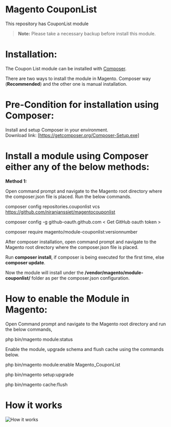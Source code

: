 # Magento CouponList

This repository has CouponList module


> **Note:** Please take a necessary backup before install this module.


# Installation:

The Coupon List module can be installed with [Composer](https://getcomposer.org/). 

There are two ways to install the module in  Magento. Composer way (**Recommended**) and the other one is manual installation.

# Pre-Condition for installation using Composer:

   Install and setup Composer in your environment.                                                  
   Download link: [https://getcomposer.org/Composer-Setup.exe]


# Install a module using Composer either any of the below methods:

**Method 1:**


Open command prompt and navigate to the Magento root directory where the composer.json file is placed. Run the below commands.
  
composer config repositories.couponlist vcs https://github.com/niranjanssiet/magentocouponlist
  
composer config -g github-oauth.github.com < Get GitHub oauth token >
  
composer require magento/module-couponlist:versionnumber


After composer installation, open command prompt and navigate to the Magento root  directory where the composer.json file is placed.
         
Run **composer install**, if composer is being executed for the first time, else **composer update**.

Now the module will install under the **/vendor/magento/module-couponlist/** folder as per the composer.json configuration.

          
# How to enable the Module in Magento:
          
Open Command prompt and navigate to the Magento root directory and run the below commands,   

php bin/magento module:status 
            

Enable the module, upgrade schema and flush cache using the commands below.
  
php bin/magento module:enable Magento_CouponList
             
php bin/magento setup:upgrade 
            
php bin/magento cache:flush
		
# How it works

![How it works](https://i.ibb.co/zfd0mNH/couponlist.gif)


